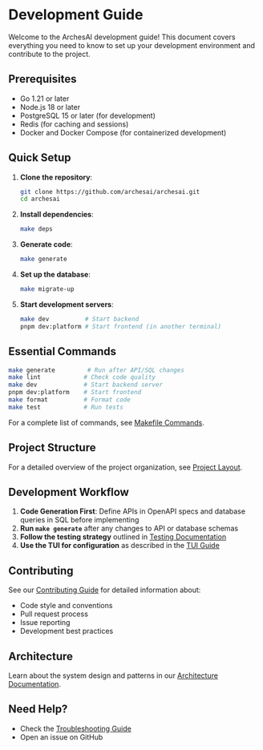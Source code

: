 # Development Guide

Welcome to the ArchesAI development guide! This document covers everything you need to know to set up your
development environment and contribute to the project.

## Prerequisites

- Go 1.21 or later
- Node.js 18 or later
- PostgreSQL 15 or later (for development)
- Redis (for caching and sessions)
- Docker and Docker Compose (for containerized development)

## Quick Setup

1. **Clone the repository**:

   ```bash
   git clone https://github.com/archesai/archesai.git
   cd archesai
   ```

2. **Install dependencies**:

   ```bash
   make deps
   ```

3. **Generate code**:

   ```bash
   make generate
   ```

4. **Set up the database**:

   ```bash
   make migrate-up
   ```

5. **Start development servers**:

   ```bash
   make dev          # Start backend
   pnpm dev:platform # Start frontend (in another terminal)
   ```

## Essential Commands

```bash
make generate         # Run after API/SQL changes
make lint            # Check code quality
make dev             # Start backend server
pnpm dev:platform    # Start frontend
make format          # Format code
make test            # Run tests
```

For a complete list of commands, see [Makefile Commands](makefile-commands.md).

## Project Structure

For a detailed overview of the project organization, see [Project Layout](../architecture/project-layout.md).

## Development Workflow

1. **Code Generation First**: Define APIs in OpenAPI specs and database queries in SQL before implementing
2. **Run `make generate`** after any changes to API or database schemas
3. **Follow the testing strategy** outlined in [Testing Documentation](testing.md)
4. **Use the TUI for configuration** as described in the [TUI Guide](../features/tui.md)

## Contributing

See our [Contributing Guide](../contributing.md) for detailed information about:

- Code style and conventions
- Pull request process
- Issue reporting
- Development best practices

## Architecture

Learn about the system design and patterns in our [Architecture Documentation](../architecture/system-design.md).

## Need Help?

- Check the [Troubleshooting Guide](../troubleshooting/common-issues.md)
- Open an issue on GitHub
